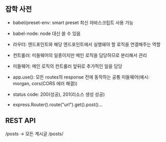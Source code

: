 ## 잡학 사전

-   babel/preset-env: smart preset 최신 자바스크립트 사용 가능

-   babel-node: node 대신 쓸 수 있음

-   라우터: 엔드포인트와 해당 엔드포인트에서 실행돼야 할 로직을 연결해주는 역할

-   컨트롤러: 미들웨어의 일종이지만 메인 로직을 담당하므로 분리해서 관리

-   미들웨어: 메인 로직의 컨트롤러 앞뒤로 추가적인 일을 담당

-   app.use(): 모든 routes의 response 전에 동작하는 공통 미들웨어(예시: morgan, cors(CORS 에러 해결))

-   status code: 200(성공), 201(리소스 생성 성공)

-   express.Router().route("url").get().post()...

## REST API

/posts -> 모든 계시글
/posts/
